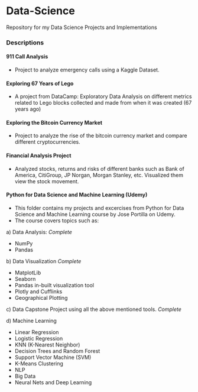 # Data-Science
Repository for my Data Science Projects and Implementations

### Descriptions

#### 911 Call Analysis
* Project to analyze emergency calls using a Kaggle Dataset.

#### Exploring 67 Years of Lego
* A project from DataCamp: Exploratory Data Analysis on different metrics related to Lego blocks collected and made from when it was created (67 years ago)

#### Exploring the Bitcoin Currency Market
* Project to analyze the rise of the bitcoin currency market and compare different cryptocurrencies. 

#### Financial Analysis Project
* Analyzed stocks, returns and risks of different banks such as Bank of America, CitiGroup, JP Norgan, Morgan Stanley, etc. Visualized them view the stock movement.

#### Python for Data Science and Machine Learning (Udemy)
* This folder contains my projects and excercises from Python for Data Science and Machine Learning course by Jose Portilla on Udemy.
* The course covers topics such as:

a) Data Analysis: *Complete*
* NumPy
* Pandas

b) Data Visualization   *Complete*     
* MatplotLib
* Seaborn
* Pandas in-built visualization tool
* Plotly and Cufflinks
* Geographical Plotting

c) Data Capstone Project using all the above mentioned tools. *Complete*
  
d) Machine Learning

* Linear Regression
* Logistic Regression
* KNN (K-Nearest Neighbor)
* Decision Trees and Random Forest
* Support Vector Machine (SVM)
* K-Means Clustering
* NLP
* Big Data
* Neural Nets and Deep Learning

   
                                   
